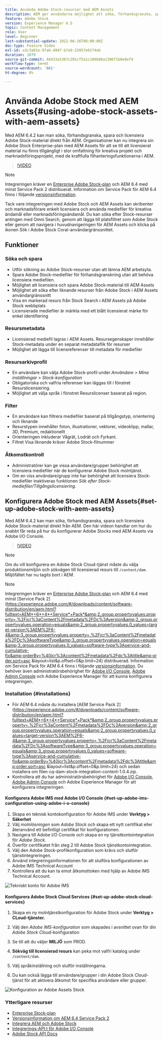 ```yaml
---
title: Använda Adobe Stock-resurser med AEM Assets
description: AEM ger användarna möjlighet att söka, förhandsgranska, spara och licensiera Adobe Stock-mediefiler direkt från AEM. Organisationer kan nu integrera sin Adobe Stock Enterprise-plan med AEM Assets för att se till att licensierat material nu finns tillgängligt i stor omfattning för kreativa projekt och marknadsföringsprojekt, med de kraftfulla filhanteringsfunktionerna i AEM.
feature: Adobe Stock
version: Experience Manager 6.5
topic: Content Management
role: User
level: Beginner
last-substantial-update: 2022-06-26T00:00:00Z
doc-type: Feature Video
exl-id: a3c3a01e-97a6-494f-b7a9-22057e91f4eb
duration: 1079
source-git-commit: 48433a5367c281cf5a1c106b08a1306f1b0e8ef4
workflow-type: tm+mt
source-wordcount: '861'
ht-degree: 0%

---
```


# Använda Adobe Stock med AEM Assets{#using-adobe-stock-assets-with-aem-assets}

Med AEM 6.4.2 kan man söka, förhandsgranska, spara och licensiera Adobe Stock-material direkt från AEM. Organisationer kan nu integrera sin Adobe Stock Enterprise-plan med AEM Assets för att se till att licensierat material nu finns tillgängligt i stor omfattning för kreativa projekt och marknadsföringsprojekt, med de kraftfulla filhanteringsfunktionerna i AEM.

>[!VIDEO](https://video.tv.adobe.com/v/24678?quality=12&learn=on)

>[!NOTE]
>
>Integreringen kräver en [Enterprise Adobe Stock-plan](https://landing.adobe.com/en/na/products/creative-cloud/ctir-4625-stock-for-enterprise/index.html) och AEM 6.4 med minst Service Pack 2 distribuerat. Information om Service Pack för AEM 6.4 finns i följande [versionsinformation](https://helpx.adobe.com/se/experience-manager/6-4/release-notes/sp-release-notes.html).

Tack vare integreringen med Adobe Stock och AEM Assets kan skribenter och marknadsförare enkelt licensiera och använda mediefiler för kreativa ändamål eller marknadsföringsändamål. Du kan söka efter Stock-resurser antingen med Omni Search, genom att lägga till platsfiltret som Adobe Stock eller genom att navigera i huvudnavigeringen för AEM Assets och klicka på ikonen Sök i Adobe Stock Coral-användargränssnittet.

## Funktioner

### Söka och spara

* Utför sökning av Adobe Stock-resurser utan att lämna AEM arbetsyta.
* Spara Adobe Stock-mediefiler för förhandsgranskning utan att behöva licensiera mediefilen.
* Möjlighet att licensiera och spara Adobe Stock-material till AEM Assets
* Möjlighet att söka efter liknande resurser från Adobe Stock i AEM Assets användargränssnitt
* Visa en markerad resurs från Stock Search i AEM Assets på Adobe Stock webbplats
* Licensierade mediefiler är märkta med ett blått licensierat märke för enkel identifiering

### Resursmetadata

* Licensierad mediefil lagras i AEM Assets. Resursegenskaper innehåller Stock-metadata under en separat metadataflik för resurser
* Möjlighet att lägga till licensreferenser till metadata för mediefiler

### Resursarkivprofil

* En användare kan välja Adobe Stock-profil under *Användare > Mina inställningar > Stock-konfiguration*
* Obligatoriska och valfria referenser kan läggas till i fönstret Resurslicensiering.
* Möjlighet att välja språk i fönstret Resurslicenser baserat på region.

### Filter

* En användare kan filtrera mediefiler baserat på tillgångstyp, orientering och liknande
* Resurstypen innehåller foton, illustrationer, vektorer, videoklipp, mallar, 3D, Premium, redaktionellt
* Orienteringen inkluderar Vågrät, Lodrät och Fyrkant.
* Filtret Visa liknande kräver Adobe Stock-filnummer

### Åtkomstkontroll

* Administratörer kan ge vissa användare/grupper behörighet att licensiera mediefiler när de konfigurerar Adobe Stock molntjänst.
* Om en viss användare/grupp inte har behörighet att licensiera Stock-mediefiler inaktiveras funktionen *Sök efter Stock-mediefiler/Tillgångslicensiering*.

## Konfigurera Adobe Stock med AEM Assets{#set-up-adobe-stock-with-aem-assets}

Med AEM 6.4.2 kan man söka, förhandsgranska, spara och licensiera Adobe Stock-material direkt från AEM. Den här videon handlar om hur du snabbt får reda på hur du konfigurerar Adobe Stocks med AEM Assets via Adobe I/O Console.

>[!VIDEO](https://video.tv.adobe.com/v/25043?quality=12&learn=on)

>[!NOTE]
>
>Om du vill konfigurera en Adobe Stock Cloud-tjänst måste du välja produktionsmiljön och sökvägen till licensierad resurs till `/content/dam`. Miljöfältet har nu tagits bort i AEM.

>[!NOTE]
>
>Integreringen kräver en [Enterprise Adobe Stock-plan](https://landing.adobe.com/en/na/products/creative-cloud/ctir-4625-stock-for-enterprise/index.html) och AEM 6.4 med minst [Service Pack 2](https://experience.adobe.com/#/downloads/content/software-distribution/en/aem.html?fulltext=AEM*+6*+4*+Service*+Pack*&amp;2_group.propertyvalues.property=.%2Fjcr%3aContent%2Fmetadata%2FDc%3Aversion&amp;2_group.propertyvalues.operation=equals&amp;2_group.propertyvalues.0_values=target-version%3AEM%2F6-4&amp;3_group.propertyvalues.property=.%2Fjcr%3aContent%2Fmetadata%2FDc%3AsoftwareType&amp;3_group.propertyvalues.operation=equals&amp;3_group.propertyvalues.0_values=software-type%3Aservice-and-cumulative-fix&amp;orderBy=%40jcr%3Acontent%2Fmetadata%2Fdc%3Atitle&amp;order.sort=asc &amp;layout=list&amp;p.offset=0&amp;p.limit=24) distribuerad. Information om Service Pack för AEM 6.4 finns i följande [versionsinformation](https://helpx.adobe.com/se/experience-manager/6-4/release-notes/sp-release-notes.html). Du behöver även administratörsbehörighet för [Adobe I/O Console](https://console.adobe.io/), [Adobe Admin Console](https://adminconsole.adobe.com/) och Adobe Experience Manager för att kunna konfigurera integreringen.

### Installation {#installations}

* För AEM 6.4 måste du installera [AEM Service Pack 2](https://experience.adobe.com/#/downloads/content/software-distribution/en/aem.html?fulltext=AEM*+6*+4*+Service*+Pack*&amp;2_group.propertyvalues.property=.%2Fjcr%3aContent%2Fmetadata%2FDc%3Aversion&amp;2_group.propertyvalues.operation=equals&amp;2_group.propertyvalues.0_values=target-version%3AEM%2F6-4&amp;3_group.propertyvalues.property=.%2Fjcr%3aContent%2Fmetadata%2FDc%3AsoftwareType&amp;3_group.propertyvalues.operation=equals&amp;3_group.propertyvalues.0_values=software-type%3Aservice-and-cumulative-fix&amp;orderBy=%40jcr%3Acontent%2Fmetadata%2Fdc%3Atitle&amp;order.sort=asc &amp;layout=list&amp;p.offset=0&amp;p.limit=24) och sedan installera om filen cq-dam-stock-integration-content-1.0.4.zip.
* Kontrollera att du har administratörsbehörighet för [Adobe I/O Console](https://console.adobe.io/), [Adobe Admin Console](https://adminconsole.adobe.com/) och Adobe Experience Manager för att konfigurera integreringen.

#### Konfigurera Adobe IMS med Adobe I/O Console {#set-up-adobe-ims-configuration-using-adobe-i-o-console}

1. Skapa en teknisk kontokonfiguration för Adobe IMS under **Verktyg > Säkerhet**
2. Välj *molnlösningen* som *Adobe Stock* och skapa ett nytt certifikat eller återanvänd ett befintligt certifikat för konfigurationen.
3. Navigera till Adobe I/O Console och skapa en ny tjänstkontointegration för *Adobe Stock*.
4. Överför certifikatet från steg 2 till Adobe Stock tjänstkontointegration.
5. Välj den Adobe Stock-profilkonfiguration som krävs och slutför tjänstintegreringen.
6. Använd integreringsinformationen för att slutföra konfigurationen av Adobe IMS Technical Account
7. Kontrollera att du kan ta emot åtkomsttoken med hjälp av Adobe IMS Technical Account.

![Tekniskt konto för Adobe IMS](assets/screen_shot_2018-10-22at12219pm.png)

#### Konfigurera Adobe Stock Cloud Services {#set-up-adobe-stock-cloud-services}

1. Skapa en ny molntjänstkonfiguration för Adobe Stock under **Verktyg > CLoud-tjänster.**
2. Välj den *Adobe IMS-konfiguration* som skapades i avsnittet ovan för din *Adobe Stock Cloud*-konfiguration

3. Se till att du väljer **MILJÖ** som PROD.
4. **Sökväg till licensierad resurs** kan peka mot valfri katalog under `/content/dam`.
5. Välj språkinställning och slutför inställningarna.
6. Du kan också lägga till användare/grupper i din Adobe Stock Cloud-tjänst för att aktivera åtkomst för specifika användare eller grupper.

![Konfiguration av Adobe Assets Stock](assets/screen_shot_2018-10-22at12425pm.png)

### Ytterligare resurser

* [Enterprise Stock-plan](https://landing.adobe.com/en/na/products/creative-cloud/ctir-4625-stock-for-enterprise/index.html)
* [Versionsinformation om AEM 6.4 Service Pack 2](https://experienceleague.adobe.com/docs/experience-manager-65/release-notes/release-notes.html?lang=sv-SE)
* [Integrera AEM och Adobe Stock](https://experienceleague.adobe.com/docs/experience-manager-65/assets/using/aem-assets-adobe-stock.html?lang=sv-SE)
* [Integrerings-API:t för Adobe I/O Console](https://www.adobe.io/apis/cloudplatform/console/authentication/gettingstarted.html)
* [Adobe Stock API Docs](https://www.adobe.io/apis/creativecloud/stock/docs.html)
